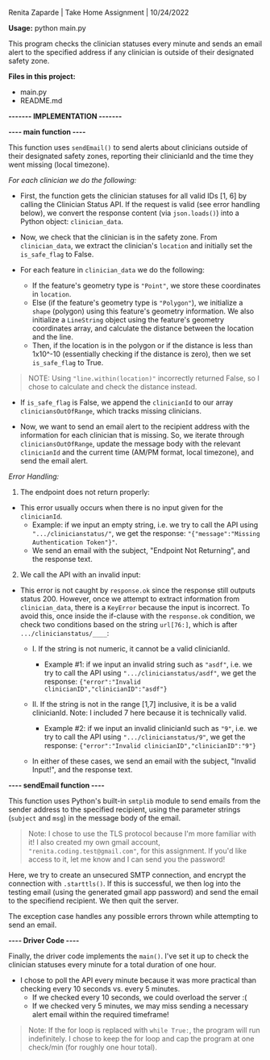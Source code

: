 Renita Zaparde | Take Home Assignment | 10/24/2022


**Usage:** python main.py 

This program checks the clinician statuses every minute and sends an email alert to the specified address if any clinician is outside of their designated safety zone. 

**Files in this project:**
- main.py 
- README.md 


**------- IMPLEMENTATION -------**

**---- main function ----**

This function uses ```sendEmail()``` to send alerts about clinicians outside of their designated safety zones, reporting their clinicianId and the time they went missing (local timezone). 

_For each clinician we do the following:_
- First, the function gets the clinician statuses for all valid IDs [1, 6] by calling the Clinician Status API. If the request is valid (see error handling below), we convert the response content (via ```json.loads()```) into a Python object: ```clinician_data```. 

- Now, we check that the clinician is in the safety zone. From ```clinician_data```, we extract the clinician's ```location``` and initially set the ```is_safe_flag``` to False. 

- For each feature in ```clinician_data``` we do the following: 
    - If the feature's geometry type is ```"Point"```, we store these coordinates in ```location```. 
    - Else (if the feature's geometry type is ```"Polygon"```), we initialize a ```shape``` (polygon) using this feature's geometry information. We also initialize a ```LineString``` object using the feature's geometry coordinates array, and calculate the distance between the location and the line.
    - Then, if the location is in the polygon or if the distance is less than 1x10^-10 (essentially checking if the distance is zero), then we set ```is_safe_flag``` to True.
> NOTE: Using ```"line.within(location)"``` incorrectly returned False, so I chose to calculate and check the distance instead. 

- If ```is_safe_flag``` is False, we append the ```clinicianId``` to our array ```cliniciansOutOfRange```, which tracks missing clinicians. 

- Now, we want to send an email alert to the recipient address with the information for each clinician that is missing. So, we iterate through ```cliniciansOutOfRange```, update the message body with the relevant ```clinicianId``` and the current time (AM/PM format, local timezone), and send the email alert. 


_Error Handling:_

1. The endpoint does not return properly:
- This error usually occurs when there is no input given for the ```clinicianId```. 
    - Example: if we input an empty string, i.e. we try to call the API using ```".../clinicianstatus/"```, we get the response: ```"{"message":"Missing Authentication Token"}"```. 
    - We send an email with the subject, "Endpoint Not Returning", and the response text. 

2. We call the API with an invalid input: 
- This error is not caught by ```response.ok``` since the response still outputs status 200. However, once we attempt to extract information from ```clinician_data```, there is a ```KeyError``` because the input is incorrect. To avoid this, once inside the if-clause with the ```response.ok``` condition, we check two conditions based on the string ```url[76:]```, which is after ```.../clinicianstatus/____```:
    - I. If the string is not numeric, it cannot be a valid clinicianId. 
        - Example #1: if we input an invalid string such as ```"asdf"```, i.e. we try to call the API using ```".../clinicianstatus/asdf"```, we get the response: ```{"error":"Invalid clinicianID","clinicianID":"asdf"}```
    
    - II. If the string is not in the range [1,7] inclusive, it is be a valid clinicianId. Note: I included 7 here because it is technically valid. 
        - Example #2: if we input an invalid clinicianId such as ```"9"```, i.e. we try to call the API using ```".../clinicianstatus/9"```, we get the response: ```{"error":"Invalid clinicianID","clinicianID":"9"}```
    
    - In either of these cases, we send an email with the subject, "Invalid Input!", and the response text. 



**---- sendEmail function ----**

This function uses Python's built-in ```smtplib``` module to send emails from the sender address to the specified recipient, using the parameter strings (```subject``` and ```msg```) in the message body of the email. 

> Note: I chose to use the TLS protocol because I'm more familiar with it! I also created my own gmail account, ```"renita.coding.test@gmail.com"```, for this assignment. If you'd like access to it, let me know and I can send you the password! 

Here, we try to create an unsecured SMTP connection, and encrypt the connection with ```.starttls()```. If this is successful, we then log into the testing email (using the generated gmail app password) and send the email to the specifiend recipient. We then quit the server. 

The exception case handles any possible errors thrown while attempting to send an email. 



**---- Driver Code ----**

Finally, the driver code implements the ```main()```. I've set it up to check the clinician statuses every minute for a total duration of one hour. 
- I chose to poll the API every minute because it was more practical than checking every 10 seconds vs. every 5 minutes. 
    - If we checked every 10 seconds, we could overload the server :( 
    - If we checked very 5 minutes, we may miss sending a necessary alert email within the required timeframe! 

> Note: If the for loop is replaced with ```while True:```, the program will run indefinitely. I chose to keep the for loop and cap the program at one check/min (for roughly one hour total). 

